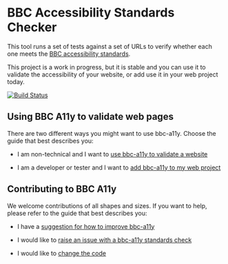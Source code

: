 # BBC Accessibility Standards Checker

This tool runs a set of tests against a set of URLs to verify whether each one
meets the [BBC accessibility
standards](http://www.bbc.co.uk/guidelines/futuremedia/accessibility/).

This project is a work in progress, but it is stable and you can use it to
validate the accessibility of your website, or add use it in your web project
today.

[![Build Status](https://travis-ci.org/bbc/bbc-a11y.svg?branch=master)](https://travis-ci.org/bbc/bbc-a11y)

## Using BBC A11y to validate web pages

There are two different ways you might want to use bbc-a11y. Choose the guide
that best describes you:

* I am non-technical and I want to
  [use bbc-a11y to validate a website](./guides/using/validating-a-website.md)

* I am a developer or tester and I want to
  [add bbc-a11y to my web project](./guides/using/validating-your-project.md)

## Contributing to BBC A11y

We welcome contributions of all shapes and sizes. If you want to help, please
refer to the guide that best describes you:

* I have a
  [suggestion for how to improve bbc-a11y](./guides/contributing/suggesting-improvements.md)

* I would like to
  [raise an issue with a bbc-a11y standards check](./guides/contributing/raising-issues-with-standards-checks.md)

* I would like to
  [change the code](./guides/contributing/code-changes.md)
